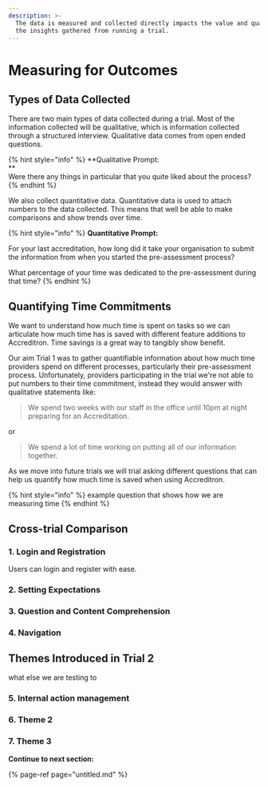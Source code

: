 ```yaml
---
description: >-
  The data is measured and collected directly impacts the value and quality of
  the insights gathered from running a trial.
---
```


# Measuring for Outcomes

## Types of Data Collected

There are two main types of data collected during a trial. Most of the information collected will be qualitative, which is information collected through a structured interview. Qualitative data comes from open ended questions.

{% hint style="info" %}
**Qualitative Prompt:  
**  
Were there any things in particular that you quite liked about the process?
{% endhint %}

We also collect quantitative data. Quantitative data is used to attach numbers to the data collected. This means that well be able to make comparisons and show trends over time.

{% hint style="info" %}
**Quantitative Prompt:**

For your last accreditation, how long did it take your organisation to submit the information from when you started the pre-assessment process? 

What percentage of your time was dedicated to the pre-assessment during that time?
{% endhint %}

## Quantifying Time Commitments

We want to understand how much time is spent on tasks so we can articulate how much time has is saved with different feature additions to Accreditron. Time savings is a great way to tangibly show benefit.

Our aim Trial 1 was to gather quantifiable information about how much time providers spend on different processes, particularly their pre-assessment process. Unfortunately, providers participating in the trial we're not able to put numbers to their time commitment, instead they would answer with qualitative statements like:

> We spend two weeks with our staff in the office until 10pm at night preparing for an Accreditation.

or

> We spend a lot of time working on putting all of our information together.

As we move into future trials we will trial asking different questions that can help us quantify how much time is saved when using Accreditron.



{% hint style="info" %}
example question that shows how we are measuring time
{% endhint %}

##  Cross-trial Comparison

### 1. Login and Registration

Users can login and register with ease. 

### 2. Setting Expectations

### 3. Question and Content Comprehension

### 4. Navigation 

## Themes Introduced in Trial 2

what else we are testing to

### 5. Internal action management

### 6. Theme 2

### 7. Theme 3





**Continue to next section:**

{% page-ref page="untitled.md" %}



